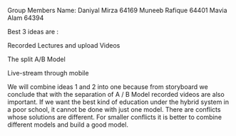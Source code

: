 Group Members Name:
Daniyal Mirza 64169
Muneeb Rafique 64401
Mavia Alam    64394
 
 
 
 Best 3 ideas are :

Recorded Lectures and upload Videos

The split A/B Model

Live-stream through mobile


We will combine ideas 1 and 2 into one because from storyboard we conclude that with the separation of A / B Model recorded videos are also important. If we want the best kind of education under the hybrid system in a poor school, it cannot be done with just one model. There are conflicts whose solutions are different. For smaller conflicts it is better to combine different models and build a good model.
